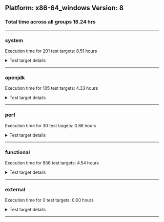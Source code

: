 ## Platform: x86-64_windows Version: 8 
### Total time across all groups 18.24 hrs 
---

###  system
 Execution time for  201  test targets:  8.51  hours
<details><summary>Test target details</summary>

| Test Target Name | Time |
| --- | --- |
| SharedClasses.SCM23.MultiCL_1 | 874887.00  ms|
| SharedClasses.SCM23.MultiCL_0 | 697224.00  ms|
| SharedClasses.SCM23.MultiThread_0 | 691899.00  ms|
| MiniMix_aot_5m_0 | 685194.00  ms|
| TestIBMJlmRemoteMemoryNoAuth_SE80_1 | 675104.00  ms|
| TestIBMJlmRemoteMemoryNoAuth_SE80_0 | 672066.00  ms|
| SharedClasses.SCM23.MultiThread_1 | 670010.00  ms|
| TestJlmRemoteThreadNoAuth_0 | 669165.00  ms|
| TestJlmRemoteThreadNoAuth_1 | 653816.00  ms|
| TestJlmRemoteClassNoAuth_0 | 640281.00  ms|
| TestJlmRemoteClassNoAuth_1 | 621016.00  ms|
| SharedClasses.SCM23.MultiThreadMultiCL_1 | 612666.00  ms|
| SharedClasses.SCM23.MultiThreadMultiCL_0 | 604448.00  ms|
| ConcurrentLoadTest_5m_1 | 352903.00  ms|
| ConcurrentLoadTest_5m_0 | 351984.00  ms|
| TestJlmRemoteMemoryNoAuth_0 | 347353.00  ms|
| MiniMix_5m_0 | 346866.00  ms|
| MiniMix_5m_1 | 342641.00  ms|
| MiniMix_5min_jdk8_0 | 341614.00  ms|
| SharedClasses.SCM01.SingleCL_0 | 339242.00  ms|
| TestJlmRemoteMemoryNoAuth_1 | 325781.00  ms|
| MauveSingleThrdLoad_J9_5m_0 | 313147.00  ms|
| DBBLoadTest_5m_1 | 312976.00  ms|
| NioLoadTest_5m_1 | 312587.00  ms|
| NioLoadTest_5m_0 | 312408.00  ms|
| DBBLoadTest_5m_0 | 312135.00  ms|
| MauveSingleThrdLoad_J9_5m_1 | 311286.00  ms|
| MauveSingleInvocLoad_J9_5m_0 | 311026.00  ms|
| MathLoadTest_bigdecimal_CS_5m_0 | 309897.00  ms|
| LambdaLoadTest_J9_5m_0 | 309854.00  ms|
| LambdaLoadTest_J9_5m_1 | 309108.00  ms|
| ClassLoadingTest_CS_5m_0 | 308787.00  ms|
| MauveSingleInvocLoad_J9_5m_1 | 308691.00  ms|
| DaaLoadTest_all_5m_0 | 308133.00  ms|
| LambdaLoadTest_CS_5m_0 | 307798.00  ms|
| MauveMultiThrdLoad_5m_1 | 307710.00  ms|
| DaaLoadTest_daa2_5m_0 | 307612.00  ms|
| MathLoadTest_autosimd_CS_5m_0 | 307568.00  ms|
| DaaLoadTest_daa1_5m_0 | 307465.00  ms|
| MauveMultiThrdLoad_5m_0 | 307362.00  ms|
| DaaLoadTest_all_CS_5m_0 | 307327.00  ms|
| DaaLoadTest_all_5m_1 | 307177.00  ms|
| ObjectTreeLoadTest_5m_0 | 307071.00  ms|
| DaaLoadTest_daa1_CS_5m_0 | 307069.00  ms|
| DaaLoadTest_daa1_5m_1 | 306998.00  ms|
| DaaLoadTest_daa2_CS_5m_0 | 306717.00  ms|
| DaaLoadTest_daa3_5m_0 | 306695.00  ms|
| HeapHogLoadTest_5m_0 | 306584.00  ms|
| ClassLoadingTest_5m_1 | 306314.00  ms|
| DaaLoadTest_daa2_5m_1 | 306277.00  ms|
| DaaLoadTest_daa3_CS_5m_0 | 306269.00  ms|
| DaaLoadTest_daa3_5m_1 | 306265.00  ms|
| ObjectTreeLoadTest_5m_1 | 306130.00  ms|
| MathLoadTest_all_CS_5m_0 | 306106.00  ms|
| HeapHogLoadTest_5m_1 | 306010.00  ms|
| MathLoadTest_bigdecimal_5m_1 | 305862.00  ms|
| MauveSingleThrdLoad_HS_5m_1 | 305604.00  ms|
| MauveSingleInvocLoad_HS_5m_0 | 305430.00  ms|
| MauveSingleThrdLoad_HS_5m_0 | 305289.00  ms|
| MauveSingleInvocLoad_HS_5m_1 | 305253.00  ms|
| MathLoadTest_bigdecimal_5m_0 | 305232.00  ms|
| MathLoadTest_all_5m_1 | 305062.00  ms|
| UtilLoadTest_5m_1 | 305003.00  ms|
| LangLoadTest_5m_1 | 304824.00  ms|
| MathLoadTest_all_5m_0 | 304710.00  ms|
| LangLoadTest_5m_0 | 304547.00  ms|
| UtilLoadTest_5m_0 | 304545.00  ms|
| ClassLoadingTest_5m_0 | 304257.00  ms|
| LambdaLoadTest_HS_5m_1 | 303799.00  ms|
| LambdaLoadTest_HS_5m_0 | 303725.00  ms|
| MathLoadTest_autosimd_5m_1 | 288685.00  ms|
| MathLoadTest_autosimd_5m_0 | 260834.00  ms|
| HCRLateAttachWorkload_0 | 260737.00  ms|
| HCRLateAttachWorkload_1 | 248945.00  ms|
| ConcurrentLoadTest_0 | 243322.00  ms|
| SharedClassesAPI_1 | 175887.00  ms|
| SharedClassesAPI_0 | 174678.00  ms|
| MathLoadTest_all_0 | 147753.00  ms|
| MauveMultiThrdLoad_0 | 119466.00  ms|
| SC_Softmx_JitAot_0 | 118849.00  ms|
| SharedClasses.SCM01.MultiCL_0 | 115442.00  ms|
| SC_Softmx_JitAot_1 | 114720.00  ms|
| SharedClasses.SCM01.MultiCL_1 | 114094.00  ms|
| NioLoadTest_0 | 107043.00  ms|
| SC_Softmx_UpDown_0 | 92246.00  ms|
| SC_Softmx_UpDown_1 | 91911.00  ms|
| MauveSingleThrdLoad_HS_0 | 85270.00  ms|
| SC_Softmx_Increase_0 | 84665.00  ms|
| SC_Softmx_Increase_1 | 83574.00  ms|
| SharedClasses.SCM01.MultiThreadMultiCL_1 | 80889.00  ms|
| MathLoadTest_bigdecimal_0 | 80088.00  ms|
| SharedClasses.SCM01.MultiThreadMultiCL_0 | 79407.00  ms|
| ParallelStreamsLoadTest_CS_0 | 77326.00  ms|
| ParallelStreamsLoadTest_J9_0 | 73087.00  ms|
| ParallelStreamsLoadTest_J9_1 | 72788.00  ms|
| ClassLoadingTest_0 | 60091.00  ms|
| SharedClasses.SCM23.SingleCL_1 | 52915.00  ms|
| SharedClasses.SCM23.SingleCL_0 | 52424.00  ms|
| SharedClasses.SCM01.MultiThread_1 | 45384.00  ms|
| SharedClasses.SCM01.MultiThread_0 | 44701.00  ms|
| SharedClasses.SCM01.SingleCL_1 | 44352.00  ms|
| LockingLoadTest_0 | 35885.00  ms|
| LockingLoadTest_1 | 34942.00  ms|
| SharedClassesWorkload_0 | 33024.00  ms|
| SharedClassesWorkload_1 | 31037.00  ms|
| TestJlmLocal_0 | 29714.00  ms|
| TestJlmLocal_1 | 28775.00  ms|
| ParallelStreamsLoadTest_HS_1 | 25372.00  ms|
| ParallelStreamsLoadTest_HS_0 | 23943.00  ms|
| DirectByteBufferLoadTest_0 | 22029.00  ms|
| UtilLoadTest_0 | 16318.00  ms|
| LangLoadTest_0 | 14666.00  ms|
| TestIBMJlmRemoteClassNoAuth_SE80_0 | 14074.00  ms|
| TestIBMJlmRemoteClassNoAuth_SE80_1 | 13096.00  ms|
| MauveSingleInvocLoad_HS_0 | 10379.00  ms|
| MathLoadTest_autosimd_0 | 9325.00  ms|
| TestIBMJlmLocal_0 | 7206.00  ms|
| TestIBMJlmLocal_1 | 6767.00  ms|
| LambdaLoadTest_Hotspot_0 | 4487.00  ms|
| jcstress_SampleTestBench_0 | 4407.00  ms|
| OAuthTest_0 | 2353.00  ms|
| MachineInfo_0 | 2200.00  ms|
| MauveMultiThrdLoad_1 | 447.00  ms|
| NioLoadTest_1 | 441.00  ms|
| ClassLoadingTest_2 | 440.00  ms|
| NioLoadTest_2 | 432.00  ms|
| MauveMultiThrdLoad_2 | 428.00  ms|
| MauveMultiThrdLoad_CS_5m_0 | 408.00  ms|
| MauveSingleInvocLoad_CS_5m_0 | 407.00  ms|
| MauveSingleThrdLoad_CS_5m_0 | 386.00  ms|
| ClassLoadingTest_1 | 386.00  ms|
| MauveSingleInvocLoad_HS_1 | 362.00  ms|
| MauveSingleInvocLoad_HS_2 | 357.00  ms|
| MathLoadTest_bigdecimal_1 | 330.00  ms|
| TestIBMJlmRemoteMemoryNoAuth_SE80_Linux_1 | 328.00  ms|
| MauveSingleThrdLoad_HS_1 | 306.00  ms|
| MauveSingleThrdLoad_HS_2 | 298.00  ms|
| JdiTest_0 | 276.00  ms|
| JdiTest_1 | 272.00  ms|
| JdiTest_2 | 271.00  ms|
| LambdaLoadTest_Hotspot_1 | 247.00  ms|
| ConcurrentLoadTest_5m_2 | 239.00  ms|
| TestIBMJlmRemoteMemoryNoAuth_SE80_Linux_0 | 237.00  ms|
| MathLoadTest_autosimd_1 | 227.00  ms|
| MathLoadTest_bigdecimal_2 | 227.00  ms|
| LambdaLoadTest_Hotspot_2 | 222.00  ms|
| SC_Softmx_JitAot_Linux_0 | 221.00  ms|
| MathLoadTest_autosimd_2 | 216.00  ms|
| SC_Softmx_JitAot_Linux_1 | 214.00  ms|
| TestJlmRemoteMemoryNoAuth_2 | 202.00  ms|
| ClassLoadingTest_5m_2 | 197.00  ms|
| TestIBMJlmRemoteClassAuth_SE80_Linux_1 | 192.00  ms|
| TestJlmRemoteMemoryAuth_0 | 180.00  ms|
| TestIBMJlmRemoteMemoryAuth_SE80_Linux_0 | 179.00  ms|
| TestJlmRemoteMemoryAuth_1 | 179.00  ms|
| TestIBMJlmRemoteClassAuth_SE80_Linux_0 | 178.00  ms|
| MauveMultiThrdLoad_5m_2 | 177.00  ms|
| TestIBMJlmRemoteMemoryAuth_SE80_0 | 176.00  ms|
| TestJlmRemoteMemoryAuth_2 | 176.00  ms|
| TestJlmRemoteNotifierProxyAuth_0 | 175.00  ms|
| HCRLateAttachWorkload_2 | 174.00  ms|
| TestIBMJlmRemoteClassAuth_SE80_1 | 173.00  ms|
| TestIBMJlmRemoteMemoryAuth_SE80_Linux_1 | 173.00  ms|
| TestJlmRemoteNotifierProxyAuth_1 | 172.00  ms|
| NioLoadTest_5m_2 | 171.00  ms|
| TestIBMJlmRemoteClassNoAuth_SE80_Linux_0 | 170.00  ms|
| TestIBMJlmRemoteClassNoAuth_SE80_Linux_1 | 167.00  ms|
| UtilLoadTest_5m_2 | 166.00  ms|
| TestIBMJlmRemoteMemoryAuth_SE80_1 | 165.00  ms|
| TestIBMJlmRemoteClassAuth_SE80_0 | 165.00  ms|
| DBBLoadTest_5m_2 | 164.00  ms|
| LangLoadTest_5m_2 | 162.00  ms|
| TestJlmRemoteThreadAuth_0 | 161.00  ms|
| TestJlmRemoteNotifierProxyAuth_2 | 160.00  ms|
| LockingLoadTest_2 | 158.00  ms|
| MathLoadTest_bigdecimal_5m_2 | 158.00  ms|
| TestJlmRemoteThreadAuth_1 | 156.00  ms|
| TestJlmRemoteThreadAuth_2 | 154.00  ms|
| MiniMix_5m_2 | 152.00  ms|
| MathLoadTest_autosimd_5m_2 | 150.00  ms|
| TestJlmRemoteThreadNoAuth_2 | 147.00  ms|
| TestJlmRemoteClassNoAuth_2 | 145.00  ms|
| MauveSingleInvocLoad_HS_5m_2 | 139.00  ms|
| MathLoadTest_all_5m_2 | 138.00  ms|
| TestJlmRemoteClassAuth_2 | 129.00  ms|
| TestJlmLocal_2 | 129.00  ms|
| TestJlmRemoteClassAuth_1 | 129.00  ms|
| MauveSingleThrdLoad_HS_5m_2 | 129.00  ms|
| TestJlmRemoteClassAuth_0 | 129.00  ms|
| ParallelStreamsLoadTest_HS_2 | 126.00  ms|
| LambdaLoadTest_HS_5m_2 | 123.00  ms|
| ConcurrentLoadTest_2 | 123.00  ms|
| DirectByteBufferLoadTest_1 | 122.00  ms|
| UtilLoadTest_2 | 121.00  ms|
| MathLoadTest_all_1 | 120.00  ms|
| LangLoadTest_2 | 113.00  ms|
| DirectByteBufferLoadTest_2 | 108.00  ms|
| LangLoadTest_1 | 107.00  ms|
| MathLoadTest_all_2 | 105.00  ms|
| ConcurrentLoadTest_1 | 105.00  ms|
| UtilLoadTest_1 | 100.00  ms|
</details>

---

###  openjdk
 Execution time for  105  test targets:  4.33  hours
<details><summary>Test target details</summary>

| Test Target Name | Time |
| --- | --- |
| jdk_jfr_1 | 1004013.00  ms|
| hotspot_jre_0 | 961264.00  ms|
| hotspot_jre_1 | 948948.00  ms|
| jdk_jfr_0 | 945852.00  ms|
| jdk_util_0 | 892794.00  ms|
| jdk_util_1 | 878414.00  ms|
| jdk_other_1 | 728326.00  ms|
| jdk_other_0 | 648647.00  ms|
| jdk_nio_1 | 625748.00  ms|
| jdk_rmi_0 | 585979.00  ms|
| jdk_lang_0 | 477928.00  ms|
| jdk_lang_1 | 466304.00  ms|
| jdk_nio_0 | 447537.00  ms|
| jdk_rmi_1 | 426063.00  ms|
| jdk_net_1 | 424334.00  ms|
| jdk_net_0 | 321925.00  ms|
| hotspot_custom_0 | 308991.00  ms|
| hotspot_custom_1 | 304201.00  ms|
| jdk_security4_1 | 232250.00  ms|
| jdk_jmx_0 | 230368.00  ms|
| jdk_jmx_1 | 223418.00  ms|
| jdk_tools_0 | 221542.00  ms|
| jdk_security4_0 | 211636.00  ms|
| jdk_tools_1 | 198350.00  ms|
| jdk_imageio_0 | 177063.00  ms|
| jdk_beans_1 | 176823.00  ms|
| jdk_jdi_jdk8_0 | 175936.00  ms|
| jdk_jdi_jdk8_1 | 170575.00  ms|
| jdk_imageio_1 | 166292.00  ms|
| jdk_beans_0 | 163788.00  ms|
| jdk_instrument_1 | 143663.00  ms|
| jdk_instrument_0 | 133913.00  ms|
| jdk_math_1 | 128859.00  ms|
| jdk_security1_0 | 128210.00  ms|
| jdk_math_0 | 126316.00  ms|
| jdk_security1_1 | 125888.00  ms|
| jdk_security2_1 | 109163.00  ms|
| jdk_security2_0 | 105428.00  ms|
| jdk_jdi_0 | 94568.00  ms|
| jdk_time_1 | 86752.00  ms|
| jdk_management_1 | 85579.00  ms|
| jdk_time_0 | 84176.00  ms|
| jdk_io_1 | 79984.00  ms|
| jdk_management_0 | 78628.00  ms|
| jdk_io_0 | 68911.00  ms|
| jdk_custom_1 | 59872.00  ms|
| jdk_text_1 | 50783.00  ms|
| jdk_text_0 | 46396.00  ms|
| jdk_custom_0 | 37503.00  ms|
| langtools_custom_0 | 11813.00  ms|
| langtools_custom_1 | 7522.00  ms|
| hotspot_compiler_0 | 5488.00  ms|
| hotspot_compiler_1 | 4223.00  ms|
| hotspot_serviceability_1 | 4192.00  ms|
| hotspot_gc_1 | 4073.00  ms|
| hotspot_gc_0 | 3804.00  ms|
| hotspot_runtime_0 | 3643.00  ms|
| hotspot_runtime_1 | 3625.00  ms|
| hotspot_serviceability_0 | 3056.00  ms|
| jdk_util_2 | 523.00  ms|
| jdk_lang_2 | 444.00  ms|
| jdk_math_2 | 413.00  ms|
| jdk_jdi_jdk8_2 | 397.00  ms|
| jdk_swing_1 | 280.00  ms|
| jdk_swing_0 | 272.00  ms|
| jdk_sound_1 | 240.00  ms|
| jdk_sound_0 | 237.00  ms|
| jdk_sound_2 | 219.00  ms|
| jdk_awt_2 | 217.00  ms|
| jdk_2d_1 | 212.00  ms|
| jdk_swing_2 | 210.00  ms|
| jdk_awt_0 | 209.00  ms|
| jdk_time_2 | 189.00  ms|
| jdk_security3_2 | 184.00  ms|
| jdk_awt_1 | 183.00  ms|
| jdk_security3_0 | 182.00  ms|
| jdk_security3_1 | 179.00  ms|
| jdk_2d_0 | 177.00  ms|
| jdk_2d_2 | 175.00  ms|
| jdk_text_2 | 136.00  ms|
| jdk_net_2 | 134.00  ms|
| hotspot_serviceability_2 | 134.00  ms|
| hotspot_custom_2 | 133.00  ms|
| jdk_tools_2 | 133.00  ms|
| jdk_jmx_2 | 133.00  ms|
| hotspot_compiler_2 | 132.00  ms|
| hotspot_jre_2 | 132.00  ms|
| jdk_instrument_2 | 131.00  ms|
| jdk_management_2 | 129.00  ms|
| jdk_jfr_2 | 128.00  ms|
| jdk_nio_2 | 122.00  ms|
| hotspot_runtime_2 | 120.00  ms|
| hotspot_gc_2 | 119.00  ms|
| jdk_jdi_2 | 118.00  ms|
| jdk_jdi_1 | 117.00  ms|
| jdk_custom_2 | 116.00  ms|
| jdk_security1_2 | 113.00  ms|
| jdk_security4_2 | 111.00  ms|
| langtools_custom_2 | 111.00  ms|
| jdk_beans_2 | 111.00  ms|
| jdk_other_2 | 111.00  ms|
| jdk_security2_2 | 110.00  ms|
| jdk_rmi_2 | 105.00  ms|
| jdk_io_2 | 99.00  ms|
| jdk_imageio_2 | 98.00  ms|
</details>

---

###  perf
 Execution time for  30  test targets:  0.86  hours
<details><summary>Test target details</summary>

| Test Target Name | Time |
| --- | --- |
| renaissance-movie-lens_0 | 565502.00  ms|
| renaissance-db-shootout_0 | 401937.00  ms|
| renaissance-als_0 | 385327.00  ms|
| renaissance-fj-kmeans_0 | 265296.00  ms|
| renaissance-chi-square_0 | 209191.00  ms|
| renaissance-gauss-mix_0 | 198289.00  ms|
| renaissance-dec-tree_0 | 186263.00  ms|
| renaissance-mnemonics_0 | 165164.00  ms|
| renaissance-finagle-http_0 | 151558.00  ms|
| renaissance-par-mnemonics_0 | 145218.00  ms|
| renaissance-philosophers_0 | 116038.00  ms|
| renaissance-log-regression_0 | 101633.00  ms|
| dacapo-eclipse_0 | 44415.00  ms|
| renaissance-scala-kmeans_0 | 39801.00  ms|
| dacapo-jython_0 | 30833.00  ms|
| dacapo-h2_0 | 26028.00  ms|
| dacapo-avrora_0 | 19066.00  ms|
| dacapo-sunflow_0 | 11632.00  ms|
| dacapo-pmd_0 | 11544.00  ms|
| dacapo-xalan_0 | 10196.00  ms|
| dacapo-fop_0 | 10002.00  ms|
| dacapo-luindex_0 | 9353.00  ms|
| renaissance-finagle-chirper_0 | 2990.00  ms|
| dacapo-tomcat_0 | 2528.00  ms|
| renaissance-future-genetic_0 | 257.00  ms|
| renaissance-naive-bayes_0 | 253.00  ms|
| renaissance-akka-uct_0 | 253.00  ms|
| dacapo-lusearch-fix_0 | 253.00  ms|
| IdleMicrobenchmark_J9_0 | 146.00  ms|
| IdleMicrobenchmark_HS_0 | 142.00  ms|
</details>

---

###  functional
 Execution time for  856  test targets:  4.54  hours
<details><summary>Test target details</summary>

| Test Target Name | Time |
| --- | --- |
| cmdLineTester_vmRuntimeState_0 | 1326529.00  ms|
| testSCCacheManagement_win_0 | 783697.00  ms|
| testDefaultDisclaimMemory_3 | 619953.00  ms|
| testSoftMxDisclaimMemory_3 | 617538.00  ms|
| testSoftMxDisclaimMemory_LP4k_3 | 617107.00  ms|
| testRASAPI_0 | 410665.00  ms|
| threadMXBeanTestSuite2_3 | 361568.00  ms|
| threadMXBeanTestSuite2_0 | 340562.00  ms|
| cmdLineTester_GCRegressionTests_3 | 258469.00  ms|
| cmdLineTester_GCRegressionTests_2 | 257349.00  ms|
| cmdLineTester_GCRegressionTests_0 | 255151.00  ms|
| cmdLineTester_GCRegressionTests_1 | 254383.00  ms|
| J9vmTest_4 | 214069.00  ms|
| J9vmTest_3 | 213953.00  ms|
| cmdLineTest_sigabrtHandlingTest_0 | 203924.00  ms|
| J9vmTest_5 | 196073.00  ms|
| J9vmTest_0 | 195139.00  ms|
| cmdLineTester_jvmtitests_hcr_SE80_3 | 151568.00  ms|
| cmdLineTester_jvmtitests_hcr_OSRG_nongold_SE80_4 | 132381.00  ms|
| cmdLineTester_jvmtitests_hcr_OSRG_nongold_SE80_3 | 132363.00  ms|
| cmdLineTester_jvmtitests_hcr_OSRG_nongold_SE80_1 | 130999.00  ms|
| SharedCPEntryInvokerTests_2 | 124579.00  ms|
| TestArrayCopy_3 | 121954.00  ms|
| TestArrayCopy_1 | 121890.00  ms|
| TestArrayCopy_0 | 121661.00  ms|
| TestArrayCopy_2 | 121644.00  ms|
| TestArrayCopy_openj9_none_SCC_3 | 121569.00  ms|
| TestArrayCopy_openj9_none_SCC_1 | 121561.00  ms|
| TestArrayCopy_openj9_none_SCC_0 | 121421.00  ms|
| TestArrayCopy_openj9_none_SCC_2 | 121396.00  ms|
| jit_tr_0 | 119816.00  ms|
| MBCS_Tests_charsets8_0 | 112942.00  ms|
| cmdLineTester_classesdbgddrext_0 | 99170.00  ms|
| cmdLineTester_classesdbgddrext_1 | 97960.00  ms|
| cmdLineTester_shrcdbgddrext_0 | 94175.00  ms|
| cmdLineTester_shrcdbgddrext_1 | 90988.00  ms|
| MBCS_Tests_charsets_0 | 90770.00  ms|
| cmdLineTester_fieldwatchtests_0 | 87137.00  ms|
| gc_rwlocktest_win_0 | 80700.00  ms|
| jsr335tests_SE80_5 | 73176.00  ms|
| cmdLineTester_decompilationTests_0 | 72164.00  ms|
| cmdLineTester_decompilationTests_1 | 71520.00  ms|
| testOSMXBeanLocal_1 | 67205.00  ms|
| testOSMXBeanLocal_0 | 66921.00  ms|
| testGuestOSMXBeanRemote_1 | 64850.00  ms|
| testvmcheck_6 | 63191.00  ms|
| testOSMXBeanRemote_1 | 62868.00  ms|
| regressionBucketDefault_1 | 62763.00  ms|
| testGuestOSMXBeanRemote_0 | 62546.00  ms|
| regressionBucketDefault_0 | 62537.00  ms|
| testOSMXBeanRemote_0 | 62237.00  ms|
| testSCCMLTests5_1 | 59858.00  ms|
| testvmcheck_1 | 59376.00  ms|
| testvmcheck_5 | 59023.00  ms|
| jsr335tests_SE80_1 | 57960.00  ms|
| testvmcheck_4 | 57404.00  ms|
| testvmcheck_0 | 56952.00  ms|
| cmdLineTester_jvmtitests_hcr_OSRG_nongold_SE80_0 | 56269.00  ms|
| cmdLineTester_jvmtitests_hcr_OSRG_nongold_SE80_2 | 56226.00  ms|
| jit_hw_0 | 55134.00  ms|
| testSCCMLTests1_openj9_1 | 54696.00  ms|
| StringPeepholeTest_0 | 53072.00  ms|
| testSCCMLTests5_0 | 51556.00  ms|
| jsr335tests_SE80_0 | 50907.00  ms|
| JCL_Test_SE80_2 | 50785.00  ms|
| JCL_Test_SE80_0 | 50660.00  ms|
| JCL_Test_SE80_1 | 50146.00  ms|
| testSCCMLTests1_openj9_0 | 49257.00  ms|
| cmdLineTester_loopReduction_0 | 48182.00  ms|
| jsr292Test_JitCount0_jdk8_0 | 47243.00  ms|
| testSCCMLTests6_0 | 46270.00  ms|
| jsr335tests_SE80_7 | 46171.00  ms|
| cmdLineTester_SCHelperCompatTests_win_0 | 46115.00  ms|
| SCURLClassLoaderTests_SE80_0 | 45442.00  ms|
| jsr335tests_SE80_4 | 44929.00  ms|
| cmdLineTester_jvmtitests_1 | 44605.00  ms|
| cmdLineTester_jython_6 | 44244.00  ms|
| jsr335tests_SE80_3 | 44241.00  ms|
| cmdLineTester_jvmtitests_2 | 44199.00  ms|
| SCURLClassLoaderNPTests_SE80_0 | 43744.00  ms|
| cmdLineTester_jython_3 | 43680.00  ms|
| testSCCMLTests6_1 | 43654.00  ms|
| cmdLineTester_SCHelperCompatTests_win_1 | 43368.00  ms|
| SCURLClassLoaderTests_SE80_1 | 43307.00  ms|
| SCURLClassLoaderNPTests_SE80_1 | 43298.00  ms|
| cmdLineTester_jvmtitests_0 | 42859.00  ms|
| cmdLineTester_jvmtitests_7 | 42712.00  ms|
| cmdLineTester_jvmtitests_8 | 42699.00  ms|
| cmdLineTester_jvmtitests_6 | 42543.00  ms|
| ThreadRegressionTests_0 | 41913.00  ms|
| cmdLineTester_SCURLHelperTests_80_0 | 41769.00  ms|
| ThreadRegressionTests_4 | 41658.00  ms|
| threadMXBeanTestSuite1_7 | 41120.00  ms|
| threadMXBeanTestSuite1_4 | 40310.00  ms|
| threadMXBeanTimedParkTest_0 | 35464.00  ms|
| threadMXBeanTimedParkTest_3 | 35265.00  ms|
| testSCCMLTests4_0 | 34308.00  ms|
| cmdLineTester_callsitedbgddrext_openj9_0 | 34158.00  ms|
| TestRefreshGCSpecialClassesCache_NOBCI_JIT_ON_SE80_0 | 32857.00  ms|
| jsr335tests_SE80_2 | 32157.00  ms|
| cmdLineTester_decompilationTests_nongold_0 | 32148.00  ms|
| cmdLineTester_fastClassHashTable_0 | 31906.00  ms|
| testSCCMLTests3_0 | 31670.00  ms|
| testSCCMLTests3_1 | 31587.00  ms|
| cmdLineTester_decompilationTests_nongold_3 | 31288.00  ms|
| TestJcmd_0 | 31276.00  ms|
| TestAttachAPI_SE80_0 | 30480.00  ms|
| cmdLineTest_J9test_common_0 | 30397.00  ms|
| testDDRExt_Callsites_0 | 29506.00  ms|
| jit_jar_0 | 29140.00  ms|
| TestRefreshGCSpecialClassesCache_BCI_EXTENDED_HCR_JIT_ON_SE80_0 | 29113.00  ms|
| cmdLineTester_dumpromclasstests_0 | 28753.00  ms|
| memleaksTest_0 | 28510.00  ms|
| cmdLineTester_XcheckJNI_0 | 28428.00  ms|
| TestRefreshGCSpecialClassesCache_BCI_FAST_HCR_JIT_ON_SE80_0 | 28288.00  ms|
| testDDRExt_Class_0 | 28254.00  ms|
| cmdLineTester_jvmtitests_hcr_SE80_4 | 27665.00  ms|
| cmdLineTester_jvmtitests_hcr_SE80_2 | 27441.00  ms|
| cmdLineTester_jvmtitests_hcr_SE80_8 | 27437.00  ms|
| cmdLineTester_jvmtitests_hcr_SE80_10 | 27241.00  ms|
| cmdLineTester_jvmtitests_hcr_SE80_9 | 27224.00  ms|
| cmdLineTester_jvmtitests_hcr_SE80_1 | 27134.00  ms|
| VmArgumentTests_0 | 27092.00  ms|
| cmdLineTester_jvmtitests_hcr_SE80_0 | 26676.00  ms|
| cmdLineTester_SCURLHelperTests_80_1 | 25910.00  ms|
| testSCCMLSoftmx_0 | 25440.00  ms|
| cmdLineTester_GCCheck_3 | 25424.00  ms|
| TestFlushReflectionCache_SE80_2 | 25068.00  ms|
| cmdLineTester_jvmtitests_debug_7 | 24118.00  ms|
| threadMXBeanTestSuite1_0 | 23635.00  ms|
| threadMXBeanTestSuite1_3 | 23266.00  ms|
| jit_jitt_0 | 22865.00  ms|
| jit_jitt_3 | 22843.00  ms|
| jit_jitt_1 | 22785.00  ms|
| jit_jitt_2 | 22722.00  ms|
| cmdLineTester_jvmtitests_debug_openj9_none_SCC_1 | 22652.00  ms|
| cmdLineTester_jvmtitests_debug_6 | 22600.00  ms|
| cmdLineTester_jvmtitests_debug_openj9_none_SCC_6 | 22333.00  ms|
| jit_jitt_openj9_none_SCC_3 | 22293.00  ms|
| jit_jitt_openj9_none_SCC_0 | 22254.00  ms|
| jit_jitt_openj9_none_SCC_1 | 22166.00  ms|
| jit_jitt_openj9_none_SCC_2 | 22155.00  ms|
| testSCCMLTests2_1 | 22127.00  ms|
| testSCCMLTests4_1 | 21998.00  ms|
| cmdLineTester_jvmtitests_debug_openj9_none_SCC_7 | 21903.00  ms|
| cmdLineTester_GCRotatingVerboseLogTests_2 | 21796.00  ms|
| cmdLineTester_GCRotatingVerboseLogTests_3 | 21787.00  ms|
| cmdLineTester_GCRotatingVerboseLogTests_4 | 21754.00  ms|
| cmdLineTester_GCRotatingVerboseLogTests_1 | 21742.00  ms|
| cmdLineTester_GCRotatingVerboseLogTests_0 | 21729.00  ms|
| cmdLineTester_jvmtitests_debug_openj9_none_SCC_3 | 21688.00  ms|
| cmdLineTester_jvmtitests_debug_openj9_none_SCC_8 | 21676.00  ms|
| cmdLineTester_jvmtitests_debug_openj9_none_SCC_11 | 21546.00  ms|
| cmdLineTester_jvmtitests_debug_openj9_none_SCC_10 | 21493.00  ms|
| jsr292Test_jdk8_special_0 | 21178.00  ms|
| cmdLineTester_GCCheck_2 | 21003.00  ms|
| jit_vich_0 | 20997.00  ms|
| TestFileLocking_SE80_0 | 20944.00  ms|
| jsr292Test_jdk8_0 | 20883.00  ms|
| shrtest_win_SE80_0 | 20881.00  ms|
| testSCCMLSoftmx_1 | 20802.00  ms|
| shrtest_win_SE80_1 | 20800.00  ms|
| testSCCMLTests2_0 | 20372.00  ms|
| testDDRExtJunit_MonitorsAndDeadlock1_1 | 20163.00  ms|
| testDDRExtJunit_MonitorsAndDeadlock5_1 | 20131.00  ms|
| jit_recognizedMethod_4 | 19987.00  ms|
| testDDRExtJunit_MonitorsAndDeadlock2_1 | 19963.00  ms|
| JCL_TEST_Java-Security_SE80_0 | 19889.00  ms|
| testJCMMXBeanRemote_SE80_1 | 19875.00  ms|
| jit_hw_1 | 19584.00  ms|
| testJCMMXBeanRemote_SE80_0 | 19452.00  ms|
| testDDRExtJunit_MonitorsAndDeadlock6_1 | 19260.00  ms|
| testDDRExtJunit_MonitorsAndDeadlock3_1 | 19066.00  ms|
| testDDRExtJunit_MonitorsAndDeadlock5_0 | 18548.00  ms|
| jit_hw_2 | 18418.00  ms|
| testDDRExtJunit_FindExtThread_0 | 18207.00  ms|
| testDDRExtJunit_MonitorsAndDeadlock4_1 | 18170.00  ms|
| testDDRExtJunit_MonitorsAndDeadlock3_0 | 17940.00  ms|
| testDDRExtJunit_MonitorsAndDeadlock6_0 | 17668.00  ms|
| testDDRExt_SharedClasses_0 | 17600.00  ms|
| testDDRExtJunit_MonitorsAndDeadlock2_0 | 17478.00  ms|
| TestAttachErrorHandling_SE80_0 | 17348.00  ms|
| testDDRExt_General_0 | 17300.00  ms|
| testDDRExtJunit_MonitorsAndDeadlock4_0 | 17249.00  ms|
| jit_recognizedMethod_1 | 17156.00  ms|
| JCL_Test_JITHelpers_SE80_1 | 17021.00  ms|
| jit_jitt_array_2 | 16926.00  ms|
| testDDRExtJunit_MonitorsAndDeadlock1_0 | 16907.00  ms|
| jit_jitt_array_6 | 16896.00  ms|
| jit_jitt_array_0 | 16859.00  ms|
| jit_jitt_array_5 | 16786.00  ms|
| jit_jitt_array_4 | 16784.00  ms|
| cmdLineTester_jvmtitests_debug_8 | 16723.00  ms|
| jit_jitt_array_3 | 16718.00  ms|
| cmdLineTester_jvmtitests_debug_3 | 16652.00  ms|
| cmdLineTester_jvmtitests_debug_10 | 16323.00  ms|
| jit_recognizedMethod_3 | 16275.00  ms|
| stringConcatOptTest_1 | 16141.00  ms|
| JCL_Test_JITHelpers_SE80_0 | 15944.00  ms|
| JCL_Test_JITHelpers_SE80_3 | 15864.00  ms|
| cmdLineTester_jvmtitests_debug_11 | 15263.00  ms|
| jit_jitt_array_compress_0 | 15036.00  ms|
| jit_recognizedMethod_2 | 15002.00  ms|
| cmdLineTester_jvmtitests_debug_1 | 15002.00  ms|
| stringConcatOptTest_0 | 14995.00  ms|
| jit_jitt_array_compress_1 | 14976.00  ms|
| jit_jitt_array_compress_3 | 14968.00  ms|
| jit_jitt_array_compress_2 | 14803.00  ms|
| jit_jitt_array_1 | 14783.00  ms|
| gcNotificationTest_GenCon_0 | 14683.00  ms|
| gcNotificationTest_OptAvgpause_0 | 14677.00  ms|
| gcNotificationTest_OptAvgpause_1 | 14670.00  ms|
| gcNotificationTest_GenCon_1 | 14664.00  ms|
| gcNotificationTest_Optthruput_1 | 14645.00  ms|
| gcNotificationTest_Optthruput_0 | 14640.00  ms|
| JCL_Test_JITHelpers_SE80_2 | 14591.00  ms|
| gcNotificationTest_Balanced_1 | 14376.00  ms|
| gcNotificationTest_Balanced_0 | 14353.00  ms|
| testOpenJ9DiagnosticsMXBean_0 | 14049.00  ms|
| testDDRExt_JITExt_0 | 13550.00  ms|
| testDDRExtJunit_CollisionResilientHashtable_0 | 13482.00  ms|
| testDDRExtJunit_StackMap_0 | 13131.00  ms|
| SoftmxRASTest2_3 | 12369.00  ms|
| testSoftMxDisclaimMemory_LP4k_2 | 12043.00  ms|
| cmdLineTester_jython_1 | 11948.00  ms|
| testSoftMxDisclaimMemory_LP4k_0 | 11602.00  ms|
| testSoftMxDisclaimMemory_1 | 11433.00  ms|
| testSoftMxDisclaimMemory_0 | 11408.00  ms|
| testSoftMxNotDisclaimMemory_0 | 11407.00  ms|
| testSoftMxDisclaimMemory_LP4k_1 | 11400.00  ms|
| testDefaultDisclaimMemory_0 | 11393.00  ms|
| testSoftMxNotDisclaimMemory_1 | 11375.00  ms|
| testSoftMxDisclaimMemory_2 | 11374.00  ms|
| testDefaultDisclaimMemory_2 | 11366.00  ms|
| testSoftMxNotDisclaimMemory_2 | 11351.00  ms|
| testDefaultDisclaimMemory_1 | 11347.00  ms|
| cmdLineTester_jython_4 | 11130.00  ms|
| TestJps_SE80_0 | 11064.00  ms|
| cmdLineTester_lockWordAlignment_Object_d_0 | 10839.00  ms|
| cmdLineTester_GCCheck_1 | 10819.00  ms|
| cmdLineTester_GCCheck_0 | 10800.00  ms|
| cmdLineTester_lockWordAlignment_Object_Standard_0 | 10623.00  ms|
| cmdLineTester_lockWordAlignment_Object_ii_0 | 10473.00  ms|
| cmdLineTester_lockWordAlignment_Object_i_0 | 10403.00  ms|
| cmdLineTester_lockWordAlignment_Object_iii_0 | 10293.00  ms|
| SoftmxRASTest1_3 | 10093.00  ms|
| testSoftMxLocal_LP4k_3 | 9982.00  ms|
| testSoftMxLocal_3 | 9965.00  ms|
| cmdLineTester_ShareClassesSimpleSanity_1 | 9923.00  ms|
| MBCS_Tests_urlclassloader_ja_windows_0 | 9839.00  ms|
| cmdLineTest_J9test_extended_0 | 8201.00  ms|
| memoryCategories_0 | 8176.00  ms|
| ShareClassesCMLOpenJ9_0 | 7730.00  ms|
| JLM_Tests_interface_SE80_0 | 7606.00  ms|
| JLM_Tests_interface_SE80_1 | 7579.00  ms|
| gcPolicyNogcOOMTest_0 | 7458.00  ms|
| xlpTests_0 | 7232.00  ms|
| testJCMMXBeanLocal_SE80_1 | 7199.00  ms|
| xlpTests_1 | 7158.00  ms|
| cmdLineTester_jython_2 | 6866.00  ms|
| MBCS_Tests_urlclassloader_cn_windows_0 | 6765.00  ms|
| MBCS_Tests_urlclassloader_tw_windows_0 | 6760.00  ms|
| cmdLineTester_xlogTests_0 | 6739.00  ms|
| cmdLineTester_test_0 | 6670.00  ms|
| cmdLineTester_jython_5 | 6641.00  ms|
| UnsafeTests_SE80_2 | 6586.00  ms|
| testCompilerArguments_0 | 6209.00  ms|
| UnsafeTests_SE80_0 | 6165.00  ms|
| UnsafeTests_SE80_1 | 6130.00  ms|
| HashPerformance_0 | 5873.00  ms|
| xlpCodeCacheTests_3 | 5777.00  ms|
| xlpCodeCacheTests_1 | 5769.00  ms|
| gcPolicyNogcTest_1 | 5547.00  ms|
| cmdLineTester_DataHelperTests_1 | 5469.00  ms|
| cmdLineTester_DataHelperTests_0 | 5429.00  ms|
| MBCS_Tests_urlclassloader_ko_windows_0 | 5417.00  ms|
| gcPolicyNogcTest_0 | 5397.00  ms|
| testJCMMXBeanLocal_SE80_0 | 5277.00  ms|
| CDSAdaptorTest_0 | 5220.00  ms|
| jniargtests_1 | 5055.00  ms|
| cmdLineTester_jython_0 | 5028.00  ms|
| testSoftMxLocal_0 | 5004.00  ms|
| AttachAPISanity_SE80_0 | 4979.00  ms|
| testSoftMxDisclaimMemory_GC_3 | 4961.00  ms|
| testCpuUtilization_testMxBean_0 | 4890.00  ms|
| jit_ra_0 | 4834.00  ms|
| testSoftMxLocal_2 | 4830.00  ms|
| testSoftMxLocal_LP4k_0 | 4736.00  ms|
| cmdLineTester_StoreFilterTests_win_0 | 4721.00  ms|
| jniargtests_2 | 4655.00  ms|
| testSoftMxLocal_LP4k_1 | 4599.00  ms|
| TestManagementAgent_SE80_0 | 4587.00  ms|
| testSoftMxLocal_1 | 4521.00  ms|
| testSoftMxUserScenario_3 | 4498.00  ms|
| testContendedClassLoading_0 | 4471.00  ms|
| testSoftMxLocal_LP4k_2 | 4463.00  ms|
| xlpCodeCacheTests_0 | 4451.00  ms|
| testSoftMxUserScenario_2 | 4439.00  ms|
| threadMXBeanTimersTest_0 | 4409.00  ms|
| testCpuUtilization_testSingleCpuLoadObject_0 | 4395.00  ms|
| JCL_TEST_MathMethods_0 | 4370.00  ms|
| fibTest_0 | 4350.00  ms|
| threadMXBeanTimersTest_3 | 4325.00  ms|
| j9vmClassUnloading_3 | 4325.00  ms|
| xlpCodeCacheTests_2 | 4305.00  ms|
| TestJmap_SE80_0 | 4285.00  ms|
| j9vmClassUnloading_4 | 4271.00  ms|
| testSoftMxUserScenario_0 | 4259.00  ms|
| TestAttachAPIEnabling_SE80_0 | 4140.00  ms|
| j9vmClassUnloading_0 | 4113.00  ms|
| SoftmxRASTest1_0 | 4086.00  ms|
| TestJstack_SE80_0 | 4033.00  ms|
| testSoftMxUserScenario_1 | 4025.00  ms|
| j9vmClassUnloading_5 | 3899.00  ms|
| SecurityTests_0 | 3830.00  ms|
| jsr292BootstrapTest_jdk8_1 | 3824.00  ms|
| jsr292Test_jdk8_sm_0 | 3787.00  ms|
| finalizerTest_0 | 3784.00  ms|
| HashConsistency_0 | 3709.00  ms|
| jsr292Test_jdk8_sm_1 | 3674.00  ms|
| TestSunAttachClasses_SE80_0 | 3673.00  ms|
| SoftmxRASTest2_0 | 3610.00  ms|
| jsr292BootstrapTest_jdk8_0 | 3508.00  ms|
| SharedCPEntryInvokerTests_0 | 3499.00  ms|
| SoftmxRASTest1_1 | 3456.00  ms|
| SoftmxRASTest1_2 | 3449.00  ms|
| jsr292_InDynTest_0 | 3369.00  ms|
| SharedCPEntryInvokerTests_1 | 3368.00  ms|
| cmdLineTester_reflectCache_0 | 3355.00  ms|
| cmdLineTester_libpathTestRtf_0 | 3352.00  ms|
| TestJstat_0 | 3301.00  ms|
| floatSanityTests_2 | 3290.00  ms|
| floatSanityTests_1 | 3265.00  ms|
| floatSanityTests_0 | 3241.00  ms|
| memoryMXBeanShutdownTest_0 | 3180.00  ms|
| SoftmxRASTest2_1 | 3123.00  ms|
| SoftmxRASTest2_2 | 3073.00  ms|
| cmdLineTester_bootStrapStaticVerify_0 | 2996.00  ms|
| cmdLineTester_SystemPropertiesTest_win_0 | 2983.00  ms|
| jsr292_InDynTest_1 | 2954.00  ms|
| MBCS_Tests_coin_ja_windows_0 | 2936.00  ms|
| TestSoftMxCallBackExtend_0 | 2839.00  ms|
| cmdLineTester_javaAssertions_0 | 2815.00  ms|
| TestSoftMxCallBackExtend_1 | 2806.00  ms|
| cmdLineTester_VerboseVerification_0 | 2758.00  ms|
| testClassLoadingDelegation_0 | 2755.00  ms|
| MBCS_Tests_IDN_ja_windows_0 | 2718.00  ms|
| MBCS_Tests_coin_tw_windows_0 | 2710.00  ms|
| ContendedFieldsTests_80_1 | 2694.00  ms|
| ContendedFieldsTests_80_2 | 2690.00  ms|
| ContendedFieldsTests_80_3 | 2690.00  ms|
| testSoftMxDisclaimMemory_GC_0 | 2655.00  ms|
| gcPolicyNogcOOMTest_1 | 2652.00  ms|
| jsr335_interfacePrivateMethod_1 | 2646.00  ms|
| MBCS_Tests_coin_ko_windows_0 | 2644.00  ms|
| ContendedFieldsTests_80_0 | 2633.00  ms|
| MBCS_Tests_coin_cn_windows_0 | 2624.00  ms|
| cmdLineTester_libpathTestRtfChild_0 | 2623.00  ms|
| testSoftMxDisclaimMemory_GC_1 | 2606.00  ms|
| cmdLineTester_ShareClassesSimpleSanity_0 | 2604.00  ms|
| cmdLineTester_J9securityTests_SE80_0 | 2566.00  ms|
| cmdLineTester_PageAlignDirectMemory_0 | 2557.00  ms|
| jit_recognizedMethod_5 | 2538.00  ms|
| testSoftMxDisclaimMemory_GC_2 | 2522.00  ms|
| regressionFastresolve_mode110_0 | 2502.00  ms|
| regressionFastresolve_mode150_0 | 2467.00  ms|
| TestSoftMxCallBackOOM_1 | 2461.00  ms|
| SIMDCommonedAddressTest_0 | 2456.00  ms|
| MBCS_Tests_jdbc41_ko_windows_0 | 2454.00  ms|
| MBCS_Tests_jdbc41_ja_windows_0 | 2446.00  ms|
| MBCS_Tests_jdbc41_tw_windows_0 | 2431.00  ms|
| TestSoftMxCallBackOOM_0 | 2426.00  ms|
| testXXArgumentTesting_j9_2 | 2416.00  ms|
| MBCS_Tests_jdbc41_cn_windows_0 | 2403.00  ms|
| testXXArgumentTesting_j9_0 | 2380.00  ms|
| testGuestOSMXBeanLocal_1 | 2363.00  ms|
| testXXArgumentTesting_j9_4 | 2359.00  ms|
| JCL_Test_OutOfMemoryError_SE80_1 | 2334.00  ms|
| testXXArgumentTesting_j9_3 | 2325.00  ms|
| testXXArgumentTesting_j9_1 | 2325.00  ms|
| jniOnLoadExceptions_4 | 2273.00  ms|
| cmdLineTester_gcsuballoctests_0 | 2266.00  ms|
| JCL_Test_SE80_Native_1 | 2243.00  ms|
| testStringInterning_1 | 2222.00  ms|
| reflect_0 | 2210.00  ms|
| testStringInterning_0 | 2204.00  ms|
| J9VMInternals_Test_SE80_1 | 2204.00  ms|
| jniOnLoadExceptions_0 | 2197.00  ms|
| cmdLineTester_ignoreunrecognizedvmoptions_0 | 2177.00  ms|
| jit_compareAndBranch_0 | 2150.00  ms|
| jniOnLoadExceptions_1 | 2137.00  ms|
| jit_recognizedMethod_6 | 2121.00  ms|
| cmdLineTest_J9test_console_0 | 2101.00  ms|
| jsr335_interfacePrivateMethod_0 | 2100.00  ms|
| SeqLoadSimplificationTest_0 | 2081.00  ms|
| cmdLineTester_shareClassesBadStackMap_0 | 2073.00  ms|
| JLM_Tests_class_SE80_0 | 2072.00  ms|
| cmdLineTest_J9test_consoleUpTo17_0 | 2072.00  ms|
| JLM_Tests_class_SE80_1 | 2060.00  ms|
| xlpCMLTests_0 | 2056.00  ms|
| NoSuchMethodTests_0 | 2050.00  ms|
| RuntimeAnnotationTests_0 | 2043.00  ms|
| JCL_Test_OutOfMemoryError_SE80_0 | 2031.00  ms|
| testReflectInvoke_0 | 2002.00  ms|
| truncatedReturnTest_0 | 2002.00  ms|
| ConstantPoolTests_0 | 1987.00  ms|
| classRelationshipVerifierTests_0 | 1986.00  ms|
| algotest2_0 | 1974.00  ms|
| jit_recognizedMethod_0 | 1965.00  ms|
| testStringStreams_0 | 1962.00  ms|
| cmdLineTester_softmxCmdOpt_3 | 1953.00  ms|
| cmdLineTester_softmxCmdOpt_2 | 1949.00  ms|
| cmdLineTester_softmxCmdOpt_0 | 1926.00  ms|
| SIMDOptTest_0 | 1926.00  ms|
| LoadClassWithUTF8PkgNameTest_0 | 1922.00  ms|
| CtorBCVTests_0 | 1922.00  ms|
| testInvokeSpecialInsideInterface_0 | 1918.00  ms|
| hanoiTest_0 | 1917.00  ms|
| cmdLineTester_softmxCmdOpt_1 | 1917.00  ms|
| BNDCHKSimplifyTest_0 | 1915.00  ms|
| J9VMInternals_Test_SE80_0 | 1913.00  ms|
| pthreadDestructor_1 | 1910.00  ms|
| pthreadDestructor_0 | 1905.00  ms|
| generalSanityTest_0 | 1896.00  ms|
| cmdLineTester_LazyClassLoading_0 | 1893.00  ms|
| JCL_Test_SE80_Native_0 | 1891.00  ms|
| cmdLineTester_LazyClassLoading_1 | 1887.00  ms|
| JCL_Test_Package_0 | 1882.00  ms|
| testGuestOSMXBeanLocal_0 | 1879.00  ms|
| testXXArgumentTesting_0 | 1878.00  ms|
| FileSystem-isAccessUserOnlyTests_SE80_0 | 1876.00  ms|
| ShareClassesCMLOpenJ9_1 | 1868.00  ms|
| cmdLineTester_getCallerClassTests_SE80_0 | 1855.00  ms|
| TestGCClassWithStaticRetransformInGencon_SE80_0 | 1834.00  ms|
| cmdLineTester_ignoreunrecognizedxxcolonoptions_0 | 1833.00  ms|
| cmdLineTest_J9test_SE80_0 | 1815.00  ms|
| JLM_Tests_IBMinternal_SE80_0 | 1799.00  ms|
| JLM_Tests_IBMinternal_SE80_1 | 1785.00  ms|
| TestGCClassWithStaticRetransformInBalanced_SE80_0 | 1784.00  ms|
| TestFlushReflectionCache_SE80_0 | 1719.00  ms|
| cmdLineTest_stackSizeInfoTest_0 | 1712.00  ms|
| TestRefreshGCSpecialClassesCache_BCI_FAST_HCR_SE80_0 | 1703.00  ms|
| TestRefreshGCSpecialClassesCache_NOBCI_SE80_0 | 1662.00  ms|
| cmdLineTester_SysPropRepeatDefinesTest_0 | 1622.00  ms|
| MBCS_Tests_IDN_ko_windows_0 | 1619.00  ms|
| TestRefreshGCSpecialClassesCache_BCI_EXTENDED_HCR_SE80_0 | 1588.00  ms|
| cmdLineTester_doProtectedAccessCheck_0 | 1555.00  ms|
| MBCS_Tests_IDN_cn_windows_0 | 1554.00  ms|
| DupClassNameTest_0 | 1543.00  ms|
| jsr335_interfaceStaticMethod_0 | 1538.00  ms|
| TestFlushReflectionCache_SE80_1 | 1528.00  ms|
| TestRefreshGCSpecialClassesCache_BCI_FAST_HCR_SE80_1 | 1490.00  ms|
| TestRefreshGCSpecialClassesCache_NOBCI_SE80_1 | 1485.00  ms|
| cmdLineTester_EnableAssertionStatusTest_0 | 1450.00  ms|
| cmdLineTester_CryptoTest_0 | 1450.00  ms|
| IllegalAccessProtectedMethodTest_0 | 1385.00  ms|
| MBCS_Tests_IDN_tw_windows_0 | 1381.00  ms|
| cmdLineTester_jvmtitests_debug_2 | 1258.00  ms|
| cmdLineTester_jvmtitests_debug_openj9_none_SCC_2 | 1251.00  ms|
| cmdLineTester_jvmtitests_debug_9 | 1250.00  ms|
| cmdLineTester_jvmtitests_debug_openj9_none_SCC_9 | 1247.00  ms|
| cmdLineTester_ProxyFieldAccess_SE80_0 | 1237.00  ms|
| cmdLineTester_loadLibraryTests_0 | 1199.00  ms|
| cmdLineTester_jvmtitests_debug_openj9_none_SCC_0 | 1163.00  ms|
| cmdLineTester_jvmtitests_debug_0 | 1158.00  ms|
| MBCS_Tests_file_cn_windows_0 | 1117.00  ms|
| MBCS_Tests_file_tw_windows_0 | 1079.00  ms|
| decompileAtMethodResolve_0 | 1065.00  ms|
| MBCS_Tests_codepage_tw_windows_0 | 1048.00  ms|
| MBCS_Tests_nio_tw_windows_0 | 1042.00  ms|
| MBCS_Tests_file_ko_windows_0 | 1039.00  ms|
| MBCS_Tests_file_ja_windows_0 | 1038.00  ms|
| jsr335tests_defendersupersends_SE80_0 | 943.00  ms|
| jniargtests_0 | 859.00  ms|
| MBCS_Tests_codepage_cn_windows_0 | 807.00  ms|
| thrstatetest_1 | 807.00  ms|
| thrstatetest_0 | 807.00  ms|
| MBCS_Tests_nio_cn_windows_0 | 781.00  ms|
| MBCS_Tests_pref_ja_windows_0 | 769.00  ms|
| MBCS_Tests_pref_cn_windows_0 | 767.00  ms|
| MBCS_Tests_pref_ko_windows_0 | 762.00  ms|
| MBCS_Tests_pref_tw_windows_0 | 762.00  ms|
| MBCS_Tests_codepage_ko_windows_0 | 758.00  ms|
| MBCS_Tests_scanner_ja_windows_0 | 750.00  ms|
| MBCS_Tests_nio_ko_windows_0 | 747.00  ms|
| MBCS_Tests_codepage_ja_windows_0 | 740.00  ms|
| MBCS_Tests_scanner_cn_windows_0 | 736.00  ms|
| MBCS_Tests_scanner_ko_windows_0 | 734.00  ms|
| MBCS_Tests_nio_ja_windows_0 | 732.00  ms|
| MBCS_Tests_regex_cn_windows_0 | 724.00  ms|
| MBCS_Tests_annotation_windows_0 | 723.00  ms|
| MBCS_Tests_scanner_tw_windows_0 | 722.00  ms|
| MBCS_Tests_regex_ko_windows_0 | 699.00  ms|
| MBCS_Tests_regex_ja_windows_0 | 698.00  ms|
| MBCS_Tests_regex_tw_windows_0 | 694.00  ms|
| MBCS_Tests_Compiler_windows_0 | 682.00  ms|
| MBCS_Tests_file_windows_0 | 674.00  ms|
| MBCS_Tests_coin_windows_0 | 667.00  ms|
| MBCS_Tests_env_windows_0 | 664.00  ms|
| MBCS_Tests_pref_windows_0 | 663.00  ms|
| MBCS_Tests_urlclassloader_windows_0 | 662.00  ms|
| MBCS_Tests_scanner_windows_0 | 661.00  ms|
| ctest_0 | 661.00  ms|
| MBCS_Tests_jdbc41_windows_0 | 661.00  ms|
| MBCS_Tests_nio_windows_0 | 658.00  ms|
| MBCS_Tests_codepage_windows_0 | 656.00  ms|
| vmtest_0 | 654.00  ms|
| MBCS_Tests_IDN_windows_0 | 648.00  ms|
| MBCS_Tests_regex_windows_0 | 640.00  ms|
| vmLifecyleTests_4 | 289.00  ms|
| vmLifecyleTests_3 | 281.00  ms|
| cmdLineTester_pltest_numcpus_bound_win_0 | 227.00  ms|
| cmdLineTester_pltest_numcpus_notBound_0 | 225.00  ms|
| cmdLineTester_pltest_tty_extended_0 | 223.00  ms|
| vmLifecyleTests_5 | 215.00  ms|
| vmLifecyleTests_0 | 212.00  ms|
| vmLifecyleTests_1 | 211.00  ms|
| vmLifecyleTests_2 | 209.00  ms|
| testSoftMxRemote_zlinux_64_3 | 203.00  ms|
| testSoftMxRemote_2 | 203.00  ms|
| cmdLineTester_shrcdbgddrext_zos_0 | 201.00  ms|
| cmdLineTest_J9test_native_0 | 201.00  ms|
| SyntheticGCWorkload_TestCase_0 | 200.00  ms|
| testSoftMxRemote_zlinux_64_1 | 200.00  ms|
| SyntheticGCWorkload_concurrentSlackAuto_1M_J9_0 | 200.00  ms|
| testSoftMxRemote_zlinux_31_2 | 200.00  ms|
| testSoftMxRemote_zlinux_31_1 | 199.00  ms|
| cmdLineTester_jep178_staticLinking_SE80_0 | 199.00  ms|
| testSoftMxRemote_3 | 198.00  ms|
| testSoftMxRemote_zlinux_31_0 | 198.00  ms|
| testSoftMxRemote_0 | 198.00  ms|
| SyntheticGCWorkload_concurrentSlackAuto_1k_J9_0 | 198.00  ms|
| testSoftMxRemote_1 | 198.00  ms|
| SyntheticGCWorkload_concurrentSlackAuto_10k_J9_0 | 197.00  ms|
| testSoftMxRemote_zlinux_64_2 | 197.00  ms|
| testSoftMxRemote_zlinux_64_0 | 196.00  ms|
| cmdLineTester_hangTest_0 | 196.00  ms|
| testSoftMxRemote_LP64k_1 | 196.00  ms|
| testSoftMxRemote_LP4k_1 | 195.00  ms|
| testSoftMxRemote_LP4k_2 | 195.00  ms|
| testSoftMxRemote_LP64k_3 | 194.00  ms|
| testSoftMxNotDisclaimMemory_3 | 192.00  ms|
| testSoftMxRemote_LP4k_3 | 190.00  ms|
| testSoftMxRemote_zlinux_31_3 | 189.00  ms|
| testSoftMxRemote_LP64k_0 | 188.00  ms|
| testSoftMxRemote_LP4k_0 | 188.00  ms|
| testSoftMxRemote_LP64k_2 | 186.00  ms|
| threadMXBeanTestSuite2_1 | 184.00  ms|
| CFdumptest_0 | 183.00  ms|
| recreateClassTest_0 | 180.00  ms|
| cmdLineTester_pltest_0 | 178.00  ms|
| jsigjnitest_1 | 176.00  ms|
| threadMXBeanTestSuite2_2 | 174.00  ms|
| testSCCMLSnapshot_1 | 170.00  ms|
| testSCCMLAotMethodOperation_0 | 169.00  ms|
| jsigjnitest_0 | 164.00  ms|
| testSCCMLSnapshot_0 | 163.00  ms|
| testDefaultDisclaimMemory_zlinux_3 | 149.00  ms|
| cmdLineTester_jvmtitests_nongold_5 | 136.00  ms|
| cmdLineTester_jvmtitests_nongold_4 | 130.00  ms|
| MBCS_Tests_pref_zh_CN_linux_0 | 130.00  ms|
| cmdLineTester_jvmtitests_nongold_1 | 130.00  ms|
| testSCCacheManagement_0 | 129.00  ms|
| cmdLineTester_jvmtitests_nongold_6 | 128.00  ms|
| cmdLineTester_jvmtitests_nongold_7 | 127.00  ms|
| testSoftMxNotDisclaimMemory_zlinux_64_0 | 126.00  ms|
| MBCS_Tests_Compiler_ZH_CN_aix_0 | 126.00  ms|
| testSCCMLAotMethodOperation_1 | 125.00  ms|
| badUTF8inJNI_1 | 125.00  ms|
| MBCS_Tests_env_ja_JP_linux_0 | 124.00  ms|
| cmdLineTester_shareClassesStorageKey_0 | 124.00  ms|
| MBCS_Tests_jdbc41_zh_CN_linux_0 | 124.00  ms|
| j9vmClassUnloading_1 | 124.00  ms|
| cmdLineTester_jvmtitests_nongold_3 | 124.00  ms|
| MBCS_Tests_annotation_zh_CN_linux_0 | 124.00  ms|
| badUTF8inJNI_2 | 124.00  ms|
| MBCS_Tests_Compiler_JA_JP_aix_0 | 124.00  ms|
| cmdLineTester_jvmtitests_nongold_8 | 124.00  ms|
| testDefaultDisclaimMemory_zlinux_1 | 123.00  ms|
| testSoftMxNotDisclaimMemory_zlinux_64_1 | 123.00  ms|
| cmdLineTester_jvmtitests_nongold_2 | 123.00  ms|
| testvmcheck_2 | 123.00  ms|
| MBCS_Tests_IDN_ko_KR_linux_0 | 123.00  ms|
| testDefaultDisclaimMemory_zlinux_2 | 122.00  ms|
| badUTF8inJNI_0 | 122.00  ms|
| HashPerformance_zlinux_0 | 122.00  ms|
| jit_hwWarm_0 | 122.00  ms|
| cmdLineTester_classesdbgddrext_aix_0 | 122.00  ms|
| MBCS_Tests_urlclassloader_zh_TW_linux_0 | 122.00  ms|
| testDefaultDisclaimMemory_zlinux_0 | 122.00  ms|
| cmdLineTester_forceLazySymbolResolution_1 | 122.00  ms|
| MBCS_Tests_pref_JA_JP_aix_0 | 122.00  ms|
| MBCS_Tests_jdbc41_Zh_CN_aix_0 | 122.00  ms|
| MBCS_Tests_scanner_ZH_CN_aix_0 | 121.00  ms|
| MBCS_Tests_jdbc41_zh_TW_linux_0 | 121.00  ms|
| threadMXBeanTimersTest_1 | 121.00  ms|
| cmdLineTester_decompilationTests_nongold_1 | 121.00  ms|
| testSoftMxDisclaimMemory_zlinux_64_2 | 121.00  ms|
| cmdLineTester_jvmtitests_nongold_0 | 121.00  ms|
| MBCS_Tests_file_KO_KR.aix_0 | 121.00  ms|
| SyntheticGCWorkload_DoubleMap_J9_0 | 121.00  ms|
| MBCS_Tests_scanner_ZH_TW_aix_0 | 121.00  ms|
| MBCS_Tests_coin_ZH_CN_aix_0 | 121.00  ms|
| MBCS_Tests_nio_ko_KR_linux_0 | 121.00  ms|
| testSoftMxDisclaimMemory_zlinux_31_2 | 121.00  ms|
| testSoftMxDisclaimMemory_LP64k_3 | 121.00  ms|
| MBCS_Tests_coin_zh_TW_linux_0 | 121.00  ms|
| MBCS_Tests_Compiler_KO_KR_aix_0 | 121.00  ms|
| MBCS_Tests_IDN_ja_JP_linux_0 | 120.00  ms|
| MBCS_Tests_jdbc41_JA_JP_aix_0 | 120.00  ms|
| MBCS_Tests_pref_KO_KR_aix_0 | 120.00  ms|
| MBCS_Tests_scanner_ko_KR_linux_0 | 120.00  ms|
| MBCS_Tests_annotation_Zh_CN_aix_0 | 120.00  ms|
| threadMXBeanTestSuite1_5 | 120.00  ms|
| cmdLineTester_verbosetest_1 | 120.00  ms|
| MBCS_Tests_coin_JA_JP_aix_0 | 120.00  ms|
| j9vmClassUnloading_2 | 120.00  ms|
| MBCS_Tests_file_JA_JP.aix_0 | 120.00  ms|
| MBCS_Tests_scanner_zh_CN_linux_0 | 120.00  ms|
| MBCS_Tests_env_zh_TW_linux_0 | 120.00  ms|
| cmdLineTester_jvmtitests_hcr_nongold_SE80_1 | 120.00  ms|
| cmdLineTester_locales_0 | 120.00  ms|
| MBCS_Tests_file_ko_KR_linux_0 | 120.00  ms|
| MBCS_Tests_file_zh_CN_linux_0 | 120.00  ms|
| MBCS_Tests_env_ko_KR_aix_0 | 120.00  ms|
| ThreadRegressionTests_2 | 120.00  ms|
| jniOnLoadExceptions_3 | 120.00  ms|
| MBCS_Tests_annotation_zh_TW_linux_0 | 120.00  ms|
| MBCS_Tests_coin_ja_JP_linux_0 | 120.00  ms|
| MBCS_Tests_scanner_ko_KR_aix_0 | 120.00  ms|
| MBCS_Tests_jdbc41_ko_KR_linux_0 | 120.00  ms|
| MBCS_Tests_nio_zh_CN_linux_0 | 120.00  ms|
| MBCS_Tests_coin_zh_CN_linux_0 | 120.00  ms|
| MBCS_Tests_jdbc41_ko_KR_aix_0 | 120.00  ms|
| MBCS_Tests_annotation_ZH_CN_aix_0 | 120.00  ms|
| MBCS_Tests_scanner_KO_KR_aix_0 | 120.00  ms|
| MBCS_Tests_coin_ko_KR_linux_0 | 120.00  ms|
| MBCS_Tests_Compiler_zh_TW_linux_0 | 120.00  ms|
| MBCS_Tests_urlclassloader_ZH_TW_aix_0 | 120.00  ms|
| MBCS_Tests_pref_ko_KR_aix_0 | 120.00  ms|
| MBCS_Tests_scanner_JA_JP_aix_0 | 120.00  ms|
| MBCS_Tests_codepage_KO_KR_aix_0 | 120.00  ms|
| MBCS_Tests_jdbc41_ZH_TW_aix_0 | 120.00  ms|
| MBCS_Tests_annotation_ko_KR_aix_0 | 120.00  ms|
| MBCS_Tests_env_ko_KR_linux_0 | 120.00  ms|
| cmdLineTester_verbosetest_2 | 120.00  ms|
| MBCS_Tests_IDN_ZH_CN_aix_0 | 120.00  ms|
| cmdLineTester_jvmtitests_extended_nongold_0 | 120.00  ms|
| testSoftMxLocal_LP64k_0 | 120.00  ms|
| testSoftMxLocal_zlinux_64_3 | 120.00  ms|
| SyntheticGCWorkload_concurrentSlackAuto_10M_J9_0 | 119.00  ms|
| MBCS_Tests_scanner_ja_JP_linux_0 | 119.00  ms|
| MBCS_Tests_nio_KO_KR_aix_0 | 119.00  ms|
| MBCS_Tests_coin_ZH_TW_aix_0 | 119.00  ms|
| testSoftMxLocal_zlinux_31_1 | 119.00  ms|
| cmdLineTester_jvmtitests_extended_nongold_9 | 119.00  ms|
| MBCS_Tests_nio_ZH_CN_aix_0 | 119.00  ms|
| MBCS_Tests_jdbc41_ZH_CN_aix_0 | 119.00  ms|
| MBCS_Tests_env_KO_KR_aix_0 | 119.00  ms|
| testSoftMxDisclaimMemory_LP64k_2 | 119.00  ms|
| MBCS_Tests_file_ko_KR.aix_0 | 119.00  ms|
| MBCS_Tests_env_ZH_TW_aix_0 | 119.00  ms|
| MBCS_Tests_coin_ko_KR_aix_0 | 119.00  ms|
| MBCS_Tests_file_ZH_TW.aix_0 | 119.00  ms|
| MBCS_Tests_nio_zh_TW_linux_0 | 119.00  ms|
| cmdLineTester_verbosetest_3 | 119.00  ms|
| cmdLineTester_dscr_0 | 119.00  ms|
| testSoftMxLocal_zlinux_64_1 | 119.00  ms|
| MBCS_Tests_annotation_ZH_TW_aix_0 | 119.00  ms|
| testvmcheck_3 | 119.00  ms|
| threadMXBeanTimersTest_2 | 119.00  ms|
| cmdLineTester_jvmtitests_hcr_nongold_SE80_10 | 119.00  ms|
| MBCS_Tests_codepage_zh_CN_linux_0 | 119.00  ms|
| cmdLineTester_SystemPropertiesTest_aix_0 | 119.00  ms|
| gcNotificationTest_Metronome_0 | 118.00  ms|
| testSoftMxDisclaimMemory_LP64k_1 | 118.00  ms|
| MBCS_Tests_regex_zh_CN_linux_0 | 118.00  ms|
| MBCS_Tests_regex_ja_JP_linux_0 | 118.00  ms|
| MBCS_Tests_codepage_JA_JP_aix_0 | 118.00  ms|
| testSoftMxLocal_zlinux_64_0 | 118.00  ms|
| SyntheticGCWorkload_concurrentSlackAuto_100k_J9_0 | 118.00  ms|
| ThreadRegressionTests_3 | 118.00  ms|
| MBCS_Tests_codepage_ko_KR_linux_0 | 118.00  ms|
| MBCS_Tests_regex_zh_TW_linux_0 | 118.00  ms|
| MBCS_Tests_urlclassloader_KO_KR_aix_0 | 118.00  ms|
| MBCS_Tests_nio_JA_JP_aix_0 | 118.00  ms|
| MBCS_Tests_pref_ZH_CN_aix_0 | 118.00  ms|
| MBCS_Tests_annotation_ja_JP_linux_0 | 118.00  ms|
| cmdLineTester_jvmtitests_extended_nongold_4 | 118.00  ms|
| cmdLineTester_jvmtitests_extended_nongold_2 | 118.00  ms|
| cmdLineTester_jvmtitests_extended_nongold_11 | 118.00  ms|
| cmdLineTester_jvmtitests_extended_nongold_5 | 118.00  ms|
| MBCS_Tests_file_ja_JP_linux_0 | 118.00  ms|
| cmdLineTester_verbosetest_4 | 118.00  ms|
| ThreadRegressionTests_1 | 118.00  ms|
| testSoftMxDisclaimMemory_zlinux_31_1 | 118.00  ms|
| cmdLineTester_forceLazySymbolResolution_0 | 118.00  ms|
| MBCS_Tests_annotation_JA_JP_aix_0 | 118.00  ms|
| MBCS_Tests_file_ZH_CN.aix_0 | 118.00  ms|
| MBCS_Tests_env_ZH_CN_aix_0 | 118.00  ms|
| MBCS_Tests_Compiler_zh_CN_linux_0 | 118.00  ms|
| MBCS_Tests_coin_KO_KR_aix_0 | 118.00  ms|
| MBCS_Tests_nio_ja_JP_linux_0 | 118.00  ms|
| cmdLineTester_pltest_j9sig_ext_0 | 118.00  ms|
| testSoftMxDisclaimMemory_zlinux_31_3 | 118.00  ms|
| MBCS_Tests_pref_ko_KR_linux_0 | 118.00  ms|
| cmdLineTester_jvmtitests_extended_nongold_8 | 118.00  ms|
| cmdLineTester_jvmtitests_extended_nongold_6 | 118.00  ms|
| MBCS_Tests_annotation_ko_KR_linux_0 | 118.00  ms|
| MBCS_Tests_regex_JA_JP_aix_0 | 118.00  ms|
| MBCS_Tests_IDN_ZH_TW_aix_0 | 118.00  ms|
| cmdLineTester_jvmtitests_extended_nongold_1 | 118.00  ms|
| testSoftMxLocal_LP64k_3 | 118.00  ms|
| cmdLineTester_classesdbgddrext_aix_1 | 118.00  ms|
| MBCS_Tests_pref_ZH_TW_aix_0 | 118.00  ms|
| testSoftMxDisclaimMemory_zlinux_64_3 | 117.00  ms|
| cmdLineTester_verbosetest_6 | 117.00  ms|
| MBCS_Tests_env_JA_JP_aix_0 | 117.00  ms|
| MBCS_Tests_regex_ZH_CN_aix_0 | 117.00  ms|
| testSoftMxLocal_LP64k_1 | 117.00  ms|
| cmdLineTester_jvmtitests_hcr_nongold_SE80_9 | 117.00  ms|
| MBCS_Tests_pref_ja_JP_linux_0 | 117.00  ms|
| threadMXBeanTimedParkTest_1 | 117.00  ms|
| MBCS_Tests_regex_ko_KR_aix_0 | 117.00  ms|
| testSoftMxLocal_LP64k_2 | 117.00  ms|
| cmdLineTester_jvmtitests_extended_nongold_3 | 117.00  ms|
| testSoftMxDisclaimMemory_zlinux_64_1 | 117.00  ms|
| MBCS_Tests_nio_ZH_TW_aix_0 | 117.00  ms|
| MBCS_Tests_file_zh_TW_linux_0 | 117.00  ms|
| testSoftMxLocal_zlinux_31_2 | 117.00  ms|
| MBCS_Tests_pref_zh_TW_linux_0 | 117.00  ms|
| MBCS_Tests_urlclassloader_ja_JP_linux_0 | 117.00  ms|
| MBCS_Tests_jdbc41_ja_JP_linux_0 | 117.00  ms|
| testSoftMxDisclaimMemory_LP64k_0 | 117.00  ms|
| cmdLineTester_verbosetest_0 | 116.00  ms|
| MBCS_Tests_codepage_zh_TW_linux_0 | 116.00  ms|
| MBCS_Tests_scanner_zh_TW_linux_0 | 116.00  ms|
| jniOnLoadExceptions_2 | 116.00  ms|
| MBCS_Tests_annotation_KO_KR_aix_0 | 116.00  ms|
| MBCS_Tests_codepage_ja_JP_linux_0 | 116.00  ms|
| testSoftMxLocal_zlinux_31_3 | 116.00  ms|
| MBCS_Tests_Compiler_ko_KR_linux_0 | 116.00  ms|
| MBCS_Tests_urlclassloader_ZH_CN_aix_0 | 116.00  ms|
| testSoftMxLocal_zlinux_31_0 | 116.00  ms|
| cmdLineTester_jvmtitests_extended_nongold_10 | 116.00  ms|
| MBCS_Tests_urlclassloader_ko_KR_aix_0 | 116.00  ms|
| threadMXBeanTestSuite1_2 | 116.00  ms|
| testSoftMxLocal_zlinux_64_2 | 115.00  ms|
| threadMXBeanTestSuite1_6 | 115.00  ms|
| cmdLineTester_defaultLazySymbolResolution_1 | 115.00  ms|
| testSoftMxNotDisclaimMemory_zlinux_31_1 | 115.00  ms|
| cmdLineTester_decompilationTests_nongold_2 | 115.00  ms|
| cmdLineTester_jvmtitests_extended_nongold_7 | 115.00  ms|
| MBCS_Tests_regex_ZH_TW_aix_0 | 115.00  ms|
| cmdLineTester_jvmtitests_hcr_nongold_SE80_6 | 115.00  ms|
| cmdLineTester_shrcdbgddrext_2 | 115.00  ms|
| cmdLineTester_jvmtitests_hcr_nongold_SE80_5 | 115.00  ms|
| cmdLineTester_defaultLazySymbolResolution_0 | 115.00  ms|
| cmdLineTester_jvmtitests_hcr_nongold_SE80_0 | 115.00  ms|
| testSoftMxNotDisclaimMemory_zlinux_31_2 | 115.00  ms|
| MBCS_Tests_codepage_ZH_CN_aix_0 | 114.00  ms|
| cmdLineTester_jvmtitests_hcr_nongold_SE80_8 | 114.00  ms|
| gcNotificationTest_Metronome_1 | 114.00  ms|
| MBCS_Tests_IDN_KO_KR_aix_0 | 114.00  ms|
| cmdLineTester_verbosetest_5 | 114.00  ms|
| MBCS_Tests_jdbc41_KO_KR_aix_0 | 114.00  ms|
| testSoftMxNotDisclaimMemory_zlinux_31_0 | 114.00  ms|
| cmdLineTester_jvmtitests_hcr_nongold_SE80_2 | 114.00  ms|
| testSoftMxNotDisclaimMemory_zlinux_64_3 | 114.00  ms|
| MBCS_Tests_Compiler_ja_JP_linux_0 | 114.00  ms|
| MBCS_Tests_urlclassloader_JA_JP_aix_0 | 113.00  ms|
| MBCS_Tests_env_zh_CN_linux_0 | 113.00  ms|
| MBCS_Tests_codepage_ZH_TW_aix_0 | 113.00  ms|
| cmdLineTester_jvmtitests_hcr_nongold_SE80_3 | 113.00  ms|
| MBCS_Tests_urlclassloader_zh_CN_linux_0 | 113.00  ms|
| testSoftMxDisclaimMemory_zlinux_31_0 | 113.00  ms|
| threadMXBeanTimedParkTest_2 | 113.00  ms|
| MBCS_Tests_urlclassloader_ko_KR_linux_0 | 112.00  ms|
| MBCS_Tests_IDN_zh_CN_linux_0 | 112.00  ms|
| MBCS_Tests_IDN_zh_TW_linux_0 | 112.00  ms|
| testSoftMxDisclaimMemory_zlinux_64_0 | 112.00  ms|
| MBCS_Tests_regex_ko_KR_linux_0 | 111.00  ms|
| shrtest_aix_SE80_0 | 111.00  ms|
| cmdLineTester_jvmtitests_hcr_nongold_SE80_4 | 111.00  ms|
| jit_jitt_XCEEHDLR_0 | 111.00  ms|
| cmdLineTester_GCRegressionTests_RISCV_0 | 111.00  ms|
| MBCS_Tests_regex_KO_KR_aix_0 | 110.00  ms|
| threadMXBeanTestSuite1_1 | 110.00  ms|
| cmdLineTester_jvmtitests_hcr_nongold_SE80_7 | 110.00  ms|
| jit_jitt_XCEEHDLR_1 | 110.00  ms|
| cmdLineTester_classesdbgddrext_zos_0 | 110.00  ms|
| MBCS_Tests_IDN_JA_JP_aix_0 | 110.00  ms|
| testExample_0 | 110.00  ms|
| testSoftMxNotDisclaimMemory_zlinux_31_3 | 110.00  ms|
| gc_rwlocktest_0 | 109.00  ms|
| cmdLineTester_jvmtitests_3 | 109.00  ms|
| cmdLineTester_jrvTest_0 | 109.00  ms|
| cmdLineTester_StoreFilterTests_unix_0 | 109.00  ms|
| jit_jitt_XCEEHDLR_3 | 109.00  ms|
| testSCCMLListALLCaches_0 | 109.00  ms|
| cmdLineTester_SCCommandLineOptionTests_0 | 109.00  ms|
| cmdLineTester_jvmtitests_4 | 109.00  ms|
| testSCCMLListALLCaches_1 | 109.00  ms|
| testSoftMxNotDisclaimMemory_zlinux_64_2 | 109.00  ms|
| shrtest_linux_SE80_0 | 108.00  ms|
| cmdLineTester_pltest_aix_0 | 108.00  ms|
| shrtest_zos_SE80_1 | 108.00  ms|
| cmdLineTester_jvmtitests_hcr_SE80_7 | 108.00  ms|
| cmdLineTester_pltest_CEEHDLR_0 | 108.00  ms|
| shrtest_linux_SE80_1 | 108.00  ms|
| cmdLineTester_jvmtitests_debug_openj9_none_SCC_5 | 108.00  ms|
| SharedClassesSysVTesting_0 | 108.00  ms|
| jit_jitt_XCEEHDLR_2 | 108.00  ms|
| cmdLineTester_pltest_osx_0 | 107.00  ms|
| cmdLineTester_jvmtitests_5 | 107.00  ms|
| J9vmTest_2 | 107.00  ms|
| cmdLineTester_jvmtitests_debug_5 | 107.00  ms|
| shrtest_zos_SE80_0 | 107.00  ms|
| cmdLineTester_SCHelperCompatTests_unix_0 | 107.00  ms|
| cmdLineTester_pltest_numcpus_bound_linux_0 | 107.00  ms|
| HealthCenter_sanity_0 | 107.00  ms|
| cmdLineTester_pltest_hyp_HV_vmware_0 | 107.00  ms|
| cmdLineTester_jvmtitests_debug_openj9_none_SCC_4 | 107.00  ms|
| testJITServer_0 | 107.00  ms|
| J9vmTest_1 | 107.00  ms|
| cmdLineTester_pltest_hyp_HV_kvm_0 | 107.00  ms|
| cmdLineTester_jvmtitests_hcr_SE80_6 | 107.00  ms|
| cmdLineTest_sigxfszHandlingTest_0 | 106.00  ms|
| testSCCMLExpireAndListALLCaches_0 | 106.00  ms|
| cmdLineTester_GCRegressionTests_Mode301_0 | 106.00  ms|
| cmdLineTester_pltest_numcpus_bound_aix_0 | 106.00  ms|
| MBCS_Tests_Compiler_ZH_TW_aix_0 | 106.00  ms|
| testJITServer_1 | 106.00  ms|
| hanoiTestTM_SHOULDFAIL_0 | 106.00  ms|
| MBCS_Tests_Compiler_ko_KR_aix_0 | 106.00  ms|
| loadLegacyLibrary_0 | 106.00  ms|
| jsr335tests_SE80_6 | 105.00  ms|
| hanoiTestTM_NATIVE_0 | 105.00  ms|
| cmdLineTest_gpTest_0 | 105.00  ms|
| hanoiTestTM_MEDIUM_0 | 105.00  ms|
| cmdLineTester_jvmtitests_hcr_SE80_5 | 104.00  ms|
| cmdLineTester_SCHelperCompatTests_unix_1 | 104.00  ms|
| shrtest_aix_SE80_1 | 104.00  ms|
| cmdLineTester_jvmtitests_debug_4 | 103.00  ms|
| hanoiTestTM_HEAVY_0 | 103.00  ms|
| jniargtestssystemlink_2 | 102.00  ms|
| jniargtestssystemlink_0 | 101.00  ms|
| jniargtestssystemlink_1 | 101.00  ms|
| cmdLineTester_SCCommandLineOptionTests_1 | 101.00  ms|
| TestInvtest_0 | 100.00  ms|
| reattachAfterExit_0 | 99.00  ms|
| cmdLineTester_GCCheckMetronome_0 | 94.00  ms|
| MBCS_Tests_jdbc41_Ja_JP_aix_0 | 94.00  ms|
| MBCS_Tests_annotation_Ja_JP_aix_0 | 93.00  ms|
| MBCS_Tests_jdbc41_Zh_TW_aix_0 | 92.00  ms|
| MBCS_Tests_annotation_Zh_TW_aix_0 | 92.00  ms|
</details>

---

###  external
 Execution time for  0  test targets:  0.00  hours
<details><summary>Test target details</summary>

| Test Target Name | Time |
| --- | --- |
</details>

---
